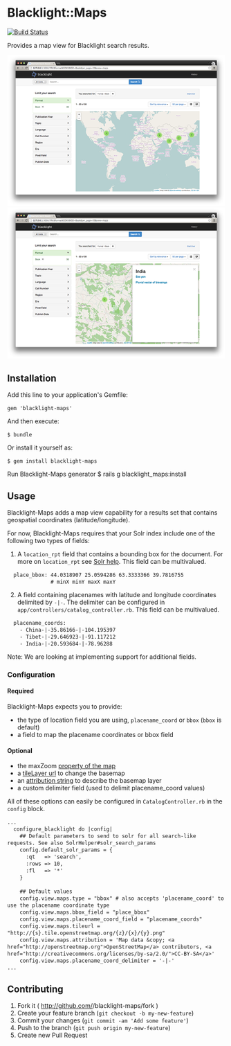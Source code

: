 # Blacklight::Maps

[![Build Status](https://travis-ci.org/sul-dlss/blacklight-maps.png?branch=master)](https://travis-ci.org/sul-dlss/blacklight-maps)

Provides a map view for Blacklight search results.

![Screen shot](docs/map-view.png)
![Screen shot](docs/map-sidebar.png)

## Installation

Add this line to your application's Gemfile:

    gem 'blacklight-maps'

And then execute:

    $ bundle

Or install it yourself as:

    $ gem install blacklight-maps
    
Run Blacklight-Maps generator
    $ rails g blacklight_maps:install

## Usage

Blacklight-Maps adds a map view capability for a results set that contains geospatial coordinates (latitude/longitude).

For now, Blacklight-Maps requires that your Solr index include one of the following two types of fields:

1. A `location_rpt` field that contains a bounding box for the document.  For more on `location_rpt` see [Solr help](https://cwiki.apache.org/confluence/display/solr/Spatial+Search). This field can be multivalued.
```
  place_bbox: 44.0318907 25.0594286 63.3333366 39.7816755
              # minX minY maxX maxY
```

2. A field containing placenames with latitude and longitude coordinates delimited by `-|-`. The delimiter can be configured in `app/controllers/catalog_controller.rb`.  This field can be multivalued.
```  
  placename_coords:
    - China-|-35.86166-|-104.195397
    - Tibet-|-29.646923-|-91.117212
    - India-|-20.593684-|-78.96288
```

Note: We are looking at implementing support for additional fields.

### Configuration

#### Required
Blacklight-Maps expects you to provide:

- the type of location field you are using, `placename_coord` or `bbox` (`bbox` is default)
- a field to map the placename coordinates or bbox field

#### Optional

- the maxZoom [property of the map](http://leafletjs.com/reference.html#map-maxzoom)
- a [tileLayer url](http://leafletjs.com/reference.html#tilelayer-l.tilelayer) to change the basemap
- an [attribution string](http://leafletjs.com/reference.html#tilelayer-attribution) to describe the basemap layer
- a custom delimiter field (used to delimit placename_coord values)

All of these options can easily be configured in `CatalogController.rb` in the `config` block.

```
...
  configure_blacklight do |config|
    ## Default parameters to send to solr for all search-like requests. See also SolrHelper#solr_search_params
    config.default_solr_params = {
      :qt   => 'search',
      :rows => 10,
      :fl   => '*'
    }

    ## Default values
    config.view.maps.type = "bbox" # also accepts 'placename_coord' to use the placename coordinate type
    config.view.maps.bbox_field = "place_bbox"
    config.view.maps.placename_coord_field = "placename_coords"
    config.view.maps.tileurl = "http://{s}.tile.openstreetmap.org/{z}/{x}/{y}.png"
    config.view.maps.attribution = 'Map data &copy; <a href="http://openstreetmap.org">OpenStreetMap</a> contributors, <a href="http://creativecommons.org/licenses/by-sa/2.0/">CC-BY-SA</a>'
    config.view.maps.placename_coord_delimiter = '-|-'
...

```


## Contributing

1. Fork it ( http://github.com/<my-github-username>/blacklight-maps/fork )
2. Create your feature branch (`git checkout -b my-new-feature`)
3. Commit your changes (`git commit -am 'Add some feature'`)
4. Push to the branch (`git push origin my-new-feature`)
5. Create new Pull Request
